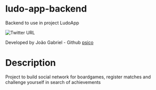 # ludo-app-backend
Backend to use in project LudoApp

![Twitter URL](https://img.shields.io/twitter/url?style=social&url=https%3A%2F%2Ftwitter.com%2Fpsico_jg)

Developed by João Gabriel - Github [psico](https://github.com/psico)

# Description
Project to build social network for boardgames, register matches and challenge yourself in search of achievements
